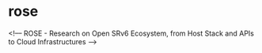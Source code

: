 # rose
<!–– 
ROSE - Research on Open SRv6 Ecosystem, from Host Stack and APIs to Cloud Infrastructures
––>




